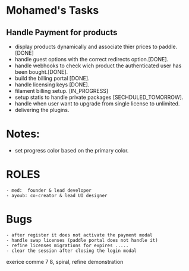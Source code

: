 # Mohamed's Tasks
## Handle Payment for products

- display products dynamically and associate thier prices to paddle.[DONE]
- handle guest options with the correct redirects option.[DONE].
- handle webhooks to check wich product the authenticated user has been bought.[DONE].
- build the billing portal [DONE].
- handle licensing keys [DONE].
- filament billing setup. [IN_PROGRESS]
- setup statis to handle private packages [SECHDULED_TOMORROW].
- handle when user want to upgrade from single license to unlimited.
- delivering the plugins.

# Notes:
- set progress color based on the primary color.

# ROLES
    - med:  founder & lead developer 
    - ayoub: co-creator & lead UI designer 

# Bugs 
    - after register it does not activate the payment modal 
    - handle swap licenses (paddle portal does not handle it)
    - refine licenses migrations for expires .....
    - clear the session after closing the login modal 


exerice comme 7 8, spiral,  refine demonstration   